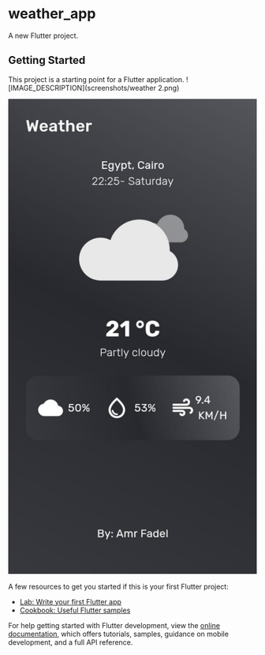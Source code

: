 # weather_app

A new Flutter project.

## Getting Started

This project is a starting point for a Flutter application.
![IMAGE_DESCRIPTION](screenshots/weather 2.png)



![IMAGE_DESCRIPTION](screenshots/21f82871-6769-4562-95d6-e575673aab61.jpg)


A few resources to get you started if this is your first Flutter project:

- [Lab: Write your first Flutter app](https://docs.flutter.dev/get-started/codelab)
- [Cookbook: Useful Flutter samples](https://docs.flutter.dev/cookbook)

For help getting started with Flutter development, view the
[online documentation](https://docs.flutter.dev/), which offers tutorials,
samples, guidance on mobile development, and a full API reference.
